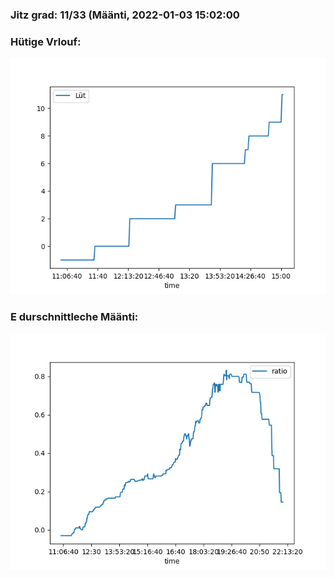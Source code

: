 ### Jitz grad: 11/33 (Määnti, 2022-01-03 15:02:00

### Hütige Vrlouf:
![Graph](Today.png)

### E durschnittleche Määnti:
![Graph](Määnti.png)